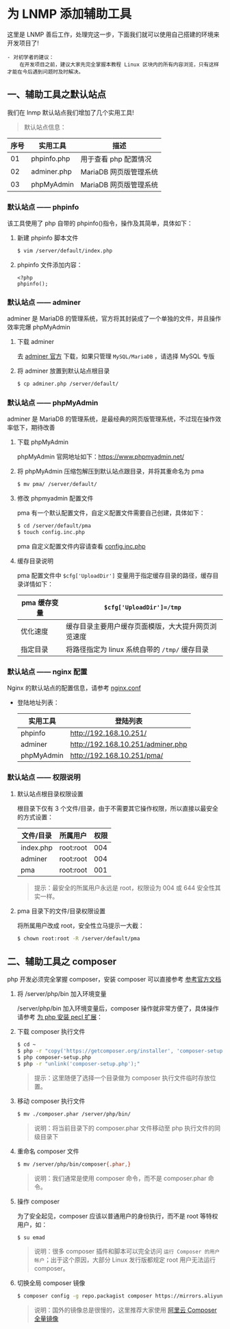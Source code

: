 # 为 LNMP 添加辅助工具

这里是 LNMP 善后工作，处理完这一步，下面我们就可以使用自己搭建的环境来开发项目了!

```text
- 对初学者的建议：
    在开发项目之前，建议大家先完全掌握本教程 Linux 区块内的所有内容浏览，只有这样才能在今后遇到问题时及时解决。
```

## 一、辅助工具之默认站点

我们在 lnmp 默认站点我们增加了几个实用工具!

> 默认站点信息：

| 序号 | 实用工具    | 描述                   |
| ---- | ----------- | ---------------------- |
| 01   | phpinfo.php | 用于查看 php 配置情况  |
| 02   | adminer.php | MariaDB 网页版管理系统 |
| 03   | phpMyAdmin  | MariaDB 网页版管理系统 |

### 默认站点 —— phpinfo

该工具使用了 php 自带的 phpinfo()指令，操作及其简单，具体如下：

1. 新建 phpinfo 脚本文件

   ```sh
   $ vim /server/default/index.php
   ```

2. phpinfo 文件添加内容：

   ```text
   <?php
   phpinfo();
   ```

### 默认站点 —— adminer

adminer 是 MariaDB 的管理系统，官方将其封装成了一个单独的文件，并且操作效率完爆 phpMyAdmin

1. 下载 adminer

   去 [adminer 官方](https://www.adminer.org/) 下载，如果只管理 `MySQL/MariaDB` ，请选择 MySQL 专版

2. 将 adminer 放置到默认站点根目录

   ```sh
   $ cp adminer.php /server/default/
   ```

### 默认站点 —— phpMyAdmin

adminer 是 MariaDB 的管理系统，是最经典的网页版管理系统，不过现在操作效率低下，期待改善

1. 下载 phpMyAdmin

   phpMyAdmin 官网地址如下：https://www.phpmyadmin.net/

2. 将 phpMyAdmin 压缩包解压到默认站点跟目录，并将其重命名为 pma

   ```sh
   $ mv pma/ /server/default/
   ```

3. 修改 phpmyadmin 配置文件

   pma 有一个默认配置文件，自定义配置文件需要自己创建，具体如下：

   ```sh
   $ cd /server/default/pma
   $ touch config.inc.php
   ```

   pma 自定义配置文件内容请查看 [config.inc.php](./source/config.inc.php)

4. 缓存目录说明

   pma 配置文件中 `$cfg['UploadDir']` 变量用于指定缓存目录的路径，缓存目录详情如下：

   | pma 缓存变量 | `$cfg['UploadDir']=/tmp`                           |
   | ------------ | -------------------------------------------------- |
   | 优化速度     | 缓存目录主要用户缓存页面模版，大大提升网页浏览速度 |
   | 指定目录     | 将路径指定为 linux 系统自带的 `/tmp/` 缓存目录     |

### 默认站点 —— nginx 配置

Nginx 的默认站点的配置信息，请参考 [nginx.conf](./source/nginx/nginx.conf)

- 登陆地址列表：

  | 实用工具   | 登陆列表                          |
  | ---------- | --------------------------------- |
  | phpinfo    | http://192.168.10.251/            |
  | adminer    | http://192.168.10.251/adminer.php |
  | phpMyAdmin | http://192.168.10.251/pma/        |

### 默认站点 —— 权限说明

1. 默认站点根目录权限设置

   根目录下仅有 3 个文件/目录，由于不需要其它操作权限，所以直接以最安全的方式设置：

   | 文件/目录 | 所属用户  | 权限 |
   | --------- | --------- | ---- |
   | index.php | root:root | 004  |
   | adminer   | root:root | 004  |
   | pma       | root:root | 001  |

   > 提示：最安全的所属用户永远是 root，权限设为 004 或 644 安全性其实一样。

2. pma 目录下的文件/目录权限设置

   将所属用户改成 root，安全性立马提示一大截：

   ```sh
   $ chown root:root -R /server/default/pma
   ```

## 二、辅助工具之 composer

php 开发必须完全掌握 composer，安装 composer 可以直接参考 [参考官方文档](https://getcomposer.org/download/)

1. 将 /server/php/bin 加入环境变量

   /server/php/bin 加入环境变量后，composer 操作就非常方便了，具体操作请参考 [为 php 安装 pecl 扩展](./04-为php安装pecl扩展.md)：

2. 下载 composer 执行文件

   ```sh
   $ cd ~
   $ php -r "copy('https://getcomposer.org/installer', 'composer-setup.php');"
   $ php composer-setup.php
   $ php -r "unlink('composer-setup.php');"
   ```

   > 提示：这里随便了选择一个目录做为 composer 执行文件临时存放位置。

3. 移动 composer 执行文件

   ```sh
   $ mv ./composer.phar /server/php/bin/
   ```

   > 说明：将当前目录下的 composer.phar 文件移动至 php 执行文件的同级目录下

4. 重命名 composer 文件

   ```sh
   $ mv /server/php/bin/composer{.phar,}
   ```

   > 说明：我们通常是使用 composer 命令，而不是 composer.phar 命令。

5. 操作 composer

   为了安全起见，composer 应该以普通用户的身份执行，而不是 root 等特权用户，如：

   ```sh
   $ su emad
   ```

   > 说明：很多 composer 插件和脚本可以完全访问 `运行 Composer 的用户帐户`；出于这个原因，大部分 Linux 发行版都规定 root 用户无法运行 composer。

6. 切换全局 composer 镜像

   ```sh
   $ composer config -g repo.packagist composer https://mirrors.aliyun.com/composer/
   ```

   > 说明：国外的镜像总是很慢的，这里推荐大家使用 [阿里云 Composer 全量镜像](https://developer.aliyun.com/composer)
